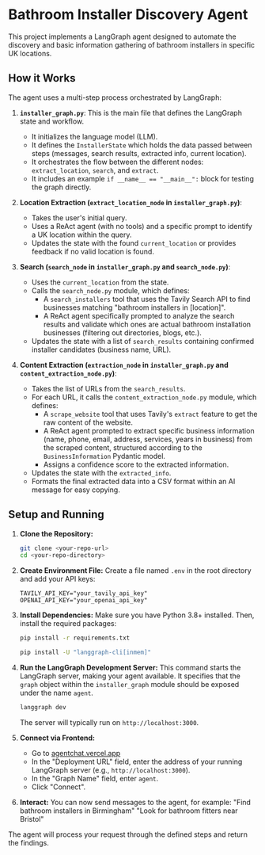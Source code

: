 # Bathroom Installer Discovery Agent

This project implements a LangGraph agent designed to automate the discovery and basic information gathering of bathroom installers in specific UK locations.

## How it Works

The agent uses a multi-step process orchestrated by LangGraph:

1.  **`installer_graph.py`**: This is the main file that defines the LangGraph state and workflow.

    - It initializes the language model (LLM).
    - It defines the `InstallerState` which holds the data passed between steps (messages, search results, extracted info, current location).
    - It orchestrates the flow between the different nodes: `extract_location`, `search`, and `extract`.
    - It includes an example `if __name__ == "__main__":` block for testing the graph directly.

2.  **Location Extraction (`extract_location_node` in `installer_graph.py`)**:

    - Takes the user's initial query.
    - Uses a ReAct agent (with no tools) and a specific prompt to identify a UK location within the query.
    - Updates the state with the found `current_location` or provides feedback if no valid location is found.

3.  **Search (`search_node` in `installer_graph.py` and `search_node.py`)**:

    - Uses the `current_location` from the state.
    - Calls the `search_node.py` module, which defines:
      - A `search_installers` tool that uses the Tavily Search API to find businesses matching "bathroom installers in [location]".
      - A ReAct agent specifically prompted to analyze the search results and validate which ones are actual bathroom installation businesses (filtering out directories, blogs, etc.).
    - Updates the state with a list of `search_results` containing confirmed installer candidates (business name, URL).

4.  **Content Extraction (`extraction_node` in `installer_graph.py` and `content_extraction_node.py`)**:
    - Takes the list of URLs from the `search_results`.
    - For each URL, it calls the `content_extraction_node.py` module, which defines:
      - A `scrape_website` tool that uses Tavily's `extract` feature to get the raw content of the website.
      - A ReAct agent prompted to extract specific business information (name, phone, email, address, services, years in business) from the scraped content, structured according to the `BusinessInformation` Pydantic model.
      - Assigns a confidence score to the extracted information.
    - Updates the state with the `extracted_info`.
    - Formats the final extracted data into a CSV format within an AI message for easy copying.

## Setup and Running

1.  **Clone the Repository:**

    ```bash
    git clone <your-repo-url>
    cd <your-repo-directory>
    ```

2.  **Create Environment File:**
    Create a file named `.env` in the root directory and add your API keys:

    ```.env
    TAVILY_API_KEY="your_tavily_api_key"
    OPENAI_API_KEY="your_openai_api_key"
    ```

3.  **Install Dependencies:**
    Make sure you have Python 3.8+ installed. Then, install the required packages:

    ```bash
    pip install -r requirements.txt
    ```

    ```bash
    pip install -U "langgraph-cli[inmem]"
    ```

4.  **Run the LangGraph Development Server:**
    This command starts the LangGraph server, making your agent available. It specifies that the `graph` object within the `installer_graph` module should be exposed under the name `agent`.

    ```bash
    langgraph dev
    ```

    The server will typically run on `http://localhost:3000`.

5.  **Connect via Frontend:**

    - Go to [agentchat.vercel.app](https://agentchat.vercel.app/)
    - In the "Deployment URL" field, enter the address of your running LangGraph server (e.g., `http://localhost:3000`).
    - In the "Graph Name" field, enter `agent`.
    - Click "Connect".

6.  **Interact:**
    You can now send messages to the agent, for example:
    "Find bathroom installers in Birmingham"
    "Look for bathroom fitters near Bristol"

The agent will process your request through the defined steps and return the findings.

